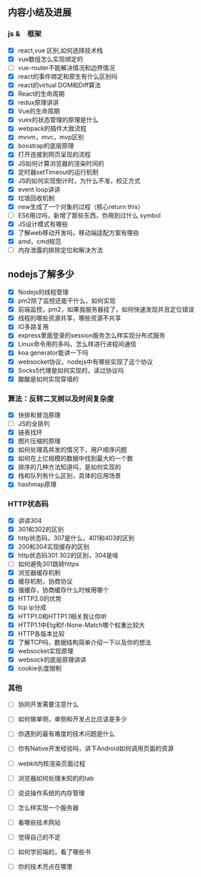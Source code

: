 ##  内容小结及进展
### js &　框架
- [x] react,vue 区别,如何选择技术栈
- [x] vue数组怎么实现绑定的
- [ ] vue-router不能解决情况和边界情况
- [x] react的事件绑定和原生有什么区别吗
- [x] react的virtual DOM和Diff算法
- [x] React的生命周期
- [x] redux原理讲讲
- [x] Vue的生命周期
- [x] vuex的状态管理的原理是什么
- [x] webpack的插件大致流程
- [x] mvvm，mvc，mvp区别
- [x] boostrap的底层原理
- [x] 打开连接到网页呈现的流程
- [x] JS如何计算浏览器的渲染时间的
- [x] 定时器setTimeout的运行机制
- [x] JS的如何实现倒计时，为什么不准，校正方式
- [x] event loop讲讲
- [x] 垃圾回收机制
- [x] new生成了一个对象的过程（核心return this）
- [ ] ES6用过吗，新增了那些东西，你用到过什么 symbol
- [x] JS设计模式有哪些
- [x] 了解web移动开发吗，移动端适配方案有哪些
- [x] amd，cmd规范
- [ ] 内存泄露的排除定位和解决方法

## nodejs了解多少
- [x] Nodejs的线程管理
- [x] pm2除了监控还能干什么，如何实现
- [x] 前端监控，pm2，如果我服务器挂了，如何快速发现并且定位错误
- [x] 线程的哪些资源共享，哪些资源不共享
- [x] IO多路复用
- [x] express里面登录的session服务怎么样实现分布式服务
- [x] Linux命令用的多吗，怎么样进行进程间通信
- [x] koa generator能讲一下吗
- [x] websocket协议，nodejs中有哪些实现了这个协议
- [x] Socks5代理是如何实现的，读过协议吗
- [x] 酸酸是如何实现穿墙的

### 算法：反转二叉树以及时间复杂度
- [x] 快排和冒泡原理
- [ ] JS的全排列
- [x] 链表找环
- [x] 图片压缩的原理
- [x] 如何处理高并发的情况下，用户顺序问题
- [x] 如何在上亿规模的数据中找到最大的一个数
- [x] 排序的几种方法知道吗，是如何实现的
- [x] 栈和队列有什么区别，具体的应用场景
- [x] hashmap原理

### HTTP状态码
- [x] 讲讲304
- [x] 301和302的区别
- [x] http状态码，307是什么，401和403的区别
- [x] 200和304实现缓存的区别
- [x] http状态码301 302的区别，304是啥
- [ ] 如何避免301跳转https
- [x] 浏览器缓存机制
- [x] 缓存机制，协商协议
- [x] 强缓存，协商缓存什么时候用哪个
- [x] HTTP2.0的优势
- [x] tcp ip分成
- [x] HTTP1.0和HTTP1.1相关我让你听
- [x] HTTP1.1中Etg和f-None-Match哪个权重比较大
- [x] HTTP各版本比较
- [x] 了解TCP吗，数据结构简单介绍一下以及你的想法
- [x] websocket实现原理
- [x] websock的底层原理讲讲
- [x] cookie长度限制

### 其他
- [ ] 协同开发需要注意什么
- [ ] 如何做单侧，单侧和开发占比应该是多少
- [ ] 你遇到的最有难度的技术问题是什么
- [ ] 你有Native开发经验吗，讲下Android如何调用页面的资源
- [ ] webkit内核渲染页面过程
- [ ] 浏览器如何处理未知的的tab
- [ ] 说说操作系统的内存管理
- [ ] 怎么样实现一个服务器
- [ ] 看哪些技术网站
- [ ] 觉得自己的不足
- [ ] 如何学前端的，看了哪些书
- [ ] 你的技术亮点在哪里








